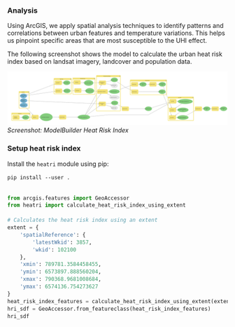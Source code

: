 ### Analysis

Using ArcGIS, we apply spatial analysis techniques to identify patterns and correlations between urban features and temperature variations. This helps us pinpoint specific areas that are most susceptible to the UHI effect.

The following screenshot shows the model to calculate the urban heat risk index based on landsat imagery, landcover and population data.

![Screenshot ModelBuilder Heat Risk Index](https://raw.githubusercontent.com/EsriDE/urban-heat-risk-index/main/doc/img/HRI.svg)
*Screenshot: ModelBuilder Heat Risk Index*

### Setup heat risk index

Install the `heatri` module using pip:
```
pip install --user .
```

```python

from arcgis.features import GeoAccessor
from heatri import calculate_heat_risk_index_using_extent

# Calculates the heat risk index using an extent
extent = {
    'spatialReference': {
        'latestWkid': 3857,
        'wkid': 102100
    },
    'xmin': 789781.3584458455,
    'ymin': 6573897.888560204,
    'xmax': 790368.9681008684,
    'ymax': 6574136.754273627
}
heat_risk_index_features = calculate_heat_risk_index_using_extent(extent)
hri_sdf = GeoAccessor.from_featureclass(heat_risk_index_features)
hri_sdf
```